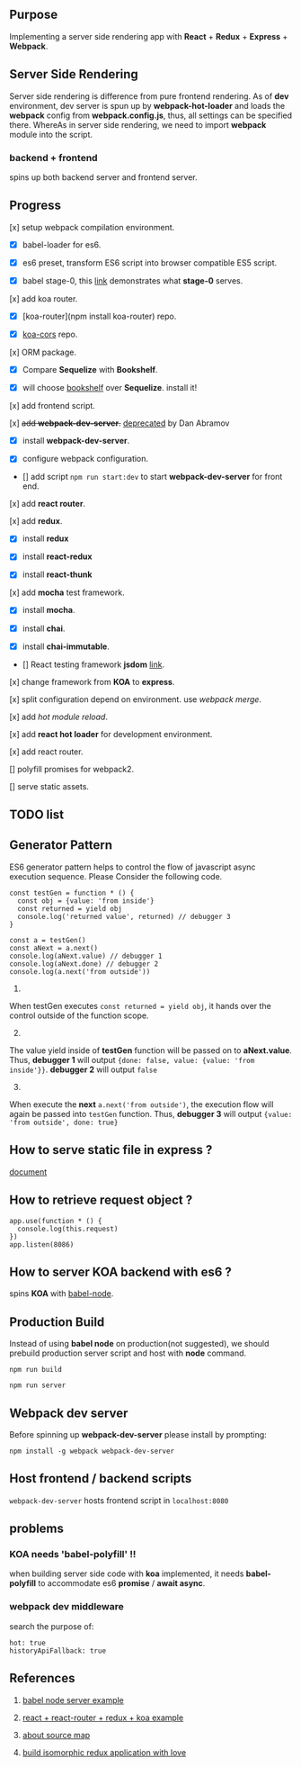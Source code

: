 ## Purpose

Implementing a server side rendering app with **React** + **Redux** + **Express** + **Webpack**.

## Server Side Rendering

Server side rendering is difference from pure frontend rendering. As of **dev** environment, dev server is spun up by **webpack-hot-loader** and loads the **webpack** config from **webpack.config.js**, thus, all settings can be specified there. WhereAs in server side rendering, we need to import **webpack** module into the script.

### backend + frontend

spins up both backend server and frontend server.

## Progress

[x] setup webpack compilation environment.

  - [x] babel-loader for es6.

  - [x] es6 preset, transform ES6 script into browser compatible ES5 script.

  - [x] babel stage-0, this [link](http://babeljs.io/docs/plugins/preset-stage-0/) demonstrates what **stage-0** serves.

[x] add koa router.

  - [x] [koa-router](npm install koa-router) repo.

  - [x] [koa-cors](https://github.com/evert0n/koa-cors) repo.

[x] ORM package.

  - [x] Compare **Sequelize** with **Bookshelf**.

  - [x] will choose [bookshelf](http://bookshelfjs.org/) over **Sequelize**. install it!

[x] add frontend script.

[x] ~~add **webpack-dev-server**.~~ [deprecated](https://medium.com/@dan_abramov/the-death-of-react-hot-loader-765fa791d7c4#.bzedf437z) by Dan Abramov

  - [x] install **webpack-dev-server**.

  - [x] configure webpack configuration.

  - [] add script `npm run start:dev` to start **webpack-dev-server** for front end.

[x] add **react router**.

[x] add **redux**.

  - [x] install **redux**

  - [x] install **react-redux**

  - [x] install **react-thunk**

[x] add **mocha** test framework.

  - [x] install **mocha**.

  - [x] install **chai**.

  - [x] install **chai-immutable**.

  - [] React testing framework **jsdom** [link](https://github.com/tmpvar/jsdom).

[x] change framework from **KOA** to **express**.

[x] split configuration depend on environment. use *webpack merge*.

[x] add *hot module reload*.

[x] add **react hot loader** for development environment.

[x] add react router.

[] polyfill promises for webpack2.

[] serve static assets.

## TODO list

## Generator Pattern

ES6 generator pattern helps to control the flow of javascript async execution sequence. Please Consider the following code.

```
const testGen = function * () {
  const obj = {value: 'from inside'}
  const returned = yield obj
  console.log('returned value', returned) // debugger 3
}

const a = testGen()
const aNext = a.next()
console.log(aNext.value) // debugger 1
console.log(aNext.done) // debugger 2
console.log(a.next('from outside'))
```
1.
  When testGen executes `const returned = yield obj`, it hands over the control outside of the function scope.

2.
  The value yield inside of **testGen** function will be passed on to **aNext.value**. Thus,  **debugger 1** will output `{done: false, value: {value: 'from inside'}}`. **debugger 2** will output `false`

3.
  When execute the **next** `a.next('from outside')`, the execution flow will again be passed into `testGen` function. Thus, **debugger 3** will output `{value: 'from outside', done: true}`

## How to serve static file in express ?

[document](http://expressjs.com/en/starter/static-files.html)

## How to retrieve request object ?

```
app.use(function * () {
  console.log(this.request)
})
app.listen(8086)
```

## How to server KOA backend with es6 ?

spins **KOA** with [babel-node](https://babeljs.io/docs/usage/cli/).

## Production Build

Instead of using **babel node** on production(not suggested), we should prebuild production server script and host with **node** command.

```
npm run build
```

```
npm run server
```

## Webpack dev server

Before spinning up **webpack-dev-server** please install by prompting:

```
npm install -g webpack webpack-dev-server
```

## Host frontend / backend scripts

`webpack-dev-server` hosts frontend script in `localhost:8080`

## problems

### KOA needs 'babel-polyfill' !!

when building server side code with **koa** implemented, it needs **babel-polyfill** to accommodate es6 **promise** / **await async**.

### webpack dev middleware

search the purpose of:

```
hot: true
historyApiFallback: true
```

## References

1. [babel node server example](https://github.com/babel/example-node-server)

2. [react + react-router + redux + koa example](http://blog.joanboixados.com/building-a-boilerplate-for-a-koa-redux-react-application-including-webpack-mocha-and-sass/)

3. [about source map](http://www.html5rocks.com/en/tutorials/developertools/sourcemaps/)

4. [build isomorphic redux application with love](https://medium.com/front-end-developers/handcrafting-an-isomorphic-redux-application-with-love-40ada4468af4#.g32xaoksy)
